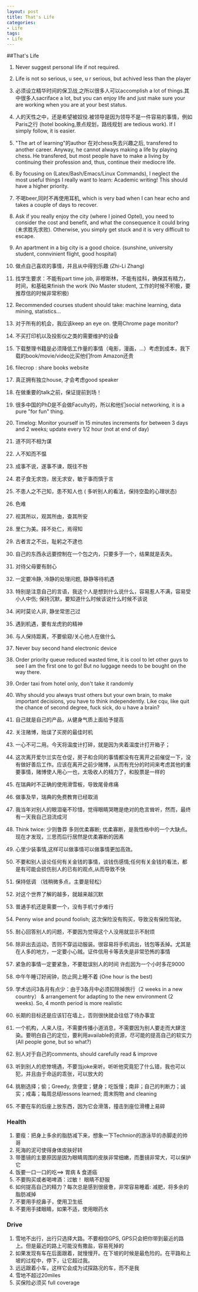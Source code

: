 ```yaml
---
layout: post
title: That's Life
categories:
- Life
tags:
- Life
---
```


##That's Life
1. Never suggest personal life if not required.
2. Life is not so serious, u see, u r serious, but achived less than the player
1. 必须设立精华时间的保卫战,之所以很多人可以accomplish a lot of things.其中很多人sacriface a lot, but you can enjoy life and just make sure your are working when you are at your best status.
1. 人的天性之中，还是希望被奴役.被领导是因为领导不是一件容易的事情，例如Paris之行 (hotel booking,景点规划，路线规划 are tedious work). If I simply follow, it is easier.
1. "The art of learning"的author 在对chess失去兴趣之后, transfered to another career. Anyway, he cannot always making a life by playing chess. He transfered, but most people have to make a living by continuing their profession and, thus, continue their mediocre life.
1. By focusing on (Latex/Bash/Emacs/Linux Commands), I neglect the most useful things I really want to learn: Academic writing! This should have a higher priority.
1. 不喝beer,同时不再使用耳机, which is very bad when I can hear echo and takes a couple of days to recover.
1. Ask if you really enjoy the city (where I joined Optel), you need to consider the cost and benefit, and what the consequence it could bring (未求胜先求败). Otherwise, you simply get stuck and it is very difficult to escape.
1. An apartment in a big city is a good choice. (sunshine, university student, connvinient flight, good hospital)
1. 做点自己喜欢的事情，并且从中得到乐趣 (Zhi-Li Zhang)
1. 找学生要求：不能有part time job, 非穆斯林，不能有挂科，确保其有精力，时间，和基础来finish the work (No Master student, 工作的时候不积极，要推荐信的时候非常积极)
1. Recommended courses student should take: machine learning, data mining, statistics...
2. 对于所有的机会，我应该keep an eye on. 使用Chrome page monitor?
6. 不买打印机以及投影仪之类的需要维护的设备
7. 下载整理书籍是必须降低工作量的事情（电影，漫画，…）考虑到成本，我下载的book/movie/video比买他们from Amazon还贵
9. filecrop : share books website 
1. 真正拥有独立house, 才会考虑good speaker
3. 在做重要的talk之前，保证提前到场！
4. 很多中国的PhD是不会做Faculty的，所以和他们social networking, it is a pure "for fun" thing.
6. Timelog: Monitor yourself in 15 minutes increments for between 3 days and 2 weeks; update every 1/2 hour (not at end of day)

1. 道不同不相为谋
2. 人不知而不愠
3. 成事不说，遂事不谏，既往不咎
4. 君子食无求饱，居无求安，敏于事而慎于言
5. 不患人之不己知，患不知人也
( 多听别人的看法，保持空盈的心理状态)
6. 色难
7. 视其所以，观其所由，查其所安
8. 里仁为美。择不处仁，焉得知
9. 古者言之不出，耻躬之不逮也
10. 自己的东西永远要控制在一个包之内，只要多于一个，结果就是丢失。
13. 对待父母要有耐心
14. 一定要冷静, 冷静的处理问题, 静静等待机遇
15. 特别是注意自己的言语，我这个人是想到什么说什么，容易惹人不满，容易受小人中伤; 保持沉默，要知道什么时候该说什么时候不该说
16. 闲时莫论人非, 静坐常思己过
17. 遇到机遇，要有龙虎豹的精神
18. 与人保持距离，不要偷窥/关心他人在做什么
25. Never buy second hand electronic device
27. Order priority queue reduced wasted time, it is cool to let other guys to see I am the first one to go! But no luggage needs to be bought on the way there.
28. Order taxi from hotel only, don't take it randomly
30. Why should you always trust others but your own brain, to make important decisions, you have to think independently. Like cqu, like quit the chance of second degree, fuck sick, do u have a brain?
31. 自己就是自己的产品，从健身气质上面给予提高
32. 关注赌博，贻误了买房的最佳时机
33. 一心不可二用。今天将温度计打碎，就是因为夹着温度计打开箱子；
34. 这次离开爱尔兰实在仓促，房子和合同的事情都没有在离开之前催促一下，没有做好善后工作。应该在离开之前少赌博，从而有充分的时间来考虑其他的重要事情，赌博使人用心一也，太吸收人的精力了，和股票是一样的
35. 在瑞典时不正确的使用滑雪板，导致尾骨疼痛
36. 做事及早，瑞典的免费教育已经取消
37. 我当年对别人的眼泪毫不珍惜，觉得眼睛哭瞎是绝对的危言耸听，然而，最终有一天我自己泪流成河
3. Think twice: 少则鲁莽 多则优柔寡断; 优柔寡断，是我性格中的一个大缺点。现在才发现，三思而后行居然是优柔寡断的因素
40. 心里少装事情,这样可以做事情可以做事情更加高效。
41. 不要和别人谈论任何有关金钱的事情，谈钱伤感情;任何有关金钱的看法，都是有可能会损伤别人的已有的观点,从而导致不快
42. 保持低调 （钱稍微多点，主要是轻松）
43. 对这个世界了解的越多，就越来越沉默
44. 普通手机还是需要一个，没有手机寸步难行
46. Penny wise and pound foolish; 这次保险没有购买，导致没有保险驾驶。
51. 耐心回答别人的问题，不要因为觉得这个人没用就显示不耐烦
52. 除非出去运动，否则不穿运动服装。很容易将手机调出，钱包等丢掉。尤其是在人多的地方，一定要小心贼。证件信用卡等丢失是非常恐怖的事情
54. 紧急的事情一定要紧急，不要耽误别人的时间 许彪因为一个小时多花9000

56. 中午午睡订好闹钟，防止网上睡不着 (One hour is the best)

58. 学术访问3各月有点少：由于3各月中必须扣除掉旅行（2 weeks in a new country） & arrangement for adapting to the new environment (2 weeks). So, 4 month period is more realistic
59. 长期的目标还是应该钉在墙上，否则很快就会往低了待办事宜
60.  一个机构，人来人往，不需要传播小道消息，不需要因为别人要走而大肆渲染。要明白自己的定位，要利用available的资源，尽可能的提高自己的软实力 (All people gone, but so what?)
66. 别人对于自己的comments, should carefully read & improve
67. 听到别人的悲惨境遇，不要当joke来听。听听他究竟犯了什么错，我也可以犯，并且由于命运的乖张，可以放大的
68. 挑剔选择；偷；Greedy, 贪便宜；健身；吃饭慢；南非；自己的判断力；诚实；戒毒；每周总结lessons learned; 周末购物 and cleaning
69. 不要在车的后座上放东西，因为它会滑落，撞击到座位滑槽上易碎

### Health
1. 要瘦：把身上多余的脂肪减下来，想象一下Technion的游泳毕的赤脚走的帅哥
6. 死海的泥可使得身体皮肤好转
6. 带墨镜的主要原因是因为眼睛周围的皮肤非常细嫩，而墨镜非常大，可以保护它
6. 饭要一口一口的吃==> 胃病 & 食道癌
5. 不要购买或者喝啤酒：过敏！ 眼睛不舒服
3. 如何提高自己的精力？每次总是感到很疲惫，非常容易睡着: 减肥，将多余的脂肪减掉
11. 不要用手挖鼻子，使用卫生纸
12. 不要用手揉眼睛，如果不适，使用眼药水

### Drive

1. 雪地不出行，出行只选择大路。不要相信GPS, GPS只会把你带到最近的路上。但是最近的路上可能没有撒盐，容易死掉的
2. 如果发现有车在后面跟着，就慢慢开。在下坡的时候是最危险的。在平路和上坡的过程中，停下，让它超过我。
3. 远远跟着小车，这样它会成为试探路况的车，而不是我
4. 雪地不超过20miles
5. 买保险必须买 full coverage



